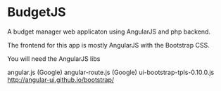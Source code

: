 BudgetJS
========

A budget manager web applicaton using AngularJS and php backend.

The frontend for this app is mostly AngularJS with the Bootstrap CSS.

You will need the AngularJS libs

angular.js  (Google)
angular-route.js (Google)
ui-bootstrap-tpls-0.10.0.js http://angular-ui.github.io/bootstrap/









